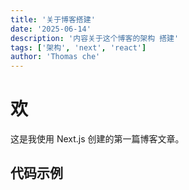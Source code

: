 ```yaml
---
title: '关于博客搭建'
date: '2025-06-14'
description: '内容关于这个博客的架构 搭建'
tags: ['架构', 'next', 'react']
author: 'Thomas che'
---
```


# 欢

这是我使用 Next.js 创建的第一篇博客文章。

## 代码示例

